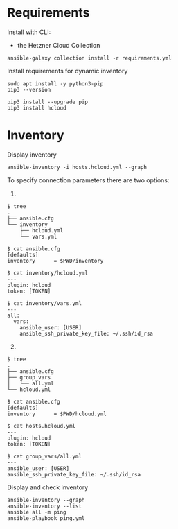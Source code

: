 # Requirements
Install with CLI:
  - the Hetzner Cloud Collection
```
ansible-galaxy collection install -r requirements.yml
```

Install requirements for dynamic inventory
```
sudo apt install -y python3-pip
pip3 --version
```
```
pip3 install --upgrade pip
pip3 install hcloud
```

# Inventory
Display inventory
```
ansible-inventory -i hosts.hcloud.yml --graph
```

To specify connection parameters there are two options:

1.
```
$ tree
.
├── ansible.cfg
└── inventory
    ├── hcloud.yml
    └── vars.yml
```
```
$ cat ansible.cfg
[defaults]
inventory      = $PWD/inventory
```
```
$ cat inventory/hcloud.yml
---
plugin: hcloud
token: [TOKEN]
```
```
$ cat inventory/vars.yml
---
all:
  vars:
    ansible_user: [USER]
    ansible_ssh_private_key_file: ~/.ssh/id_rsa
```

2.
```
$ tree
.
├── ansible.cfg
├── group_vars
│   └── all.yml
└── hcloud.yml
```
```
$ cat ansible.cfg
[defaults]
inventory      = $PWD/hcloud.yml
```
```
$ cat hosts.hcloud.yml
---
plugin: hcloud
token: [TOKEN]
```
```
$ cat group_vars/all.yml
---
ansible_user: [USER]
ansible_ssh_private_key_file: ~/.ssh/id_rsa
```

Display and check inventory
```
ansible-inventory --graph
ansible-inventory --list
ansible all -m ping
ansible-playbook ping.yml
```
